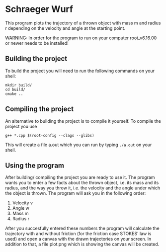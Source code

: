 # Schraeger Wurf
This program plots the trajectory of a thrown object with mass m and radius r depending
on the velocity and angle at the starting point.

WARNING: In order for the program to run on your computer root_v6.16.00 or
newer needs to be installed!

## Building the project
To build the project you will need to run the following commands on your shell:
```
mkdir build/
cd build/ 
cmake .. 
```

## Compiling the project
An alternative to building the project is to compile it yourself. To compile the project you use

```g++ *.cpp $(root-config --clags --glibs)```

This will create a file a.out which you can run by typing
```./a.out```
on your shell.

## Using the program
After building/ compiling the project you are ready to use it.
The program wants you to enter a few facts about the thrown object, i.e. its mass and its radius, and
the way you throw it, i.e. the velocity and the angle under which the object is thrown.
The program will ask you in the following order:

1. Velocity v 
2. Angle w
3. Mass m
4. Radius r

After you succesfully entered these numbers the program will calculate the trajectory with and without
friction (for the friction case STOKES' law is used) and open a canvas with the drawn trajectories on
your screen. In addition to that, a file plot.png which is showing the canvas will be created.
